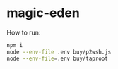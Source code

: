 # magic-eden

How to run:

```sh
npm i
node --env-file .env buy/p2wsh.js
node --env-file=.env buy/taproot
```
